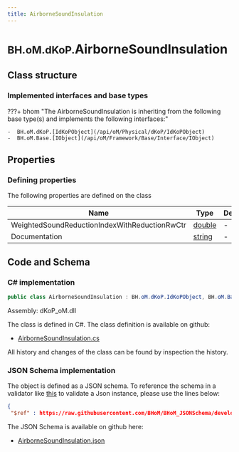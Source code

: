 ```yaml
---
title: AirborneSoundInsulation
---
```


# <small>BH.oM.dKoP.</small>**AirborneSoundInsulation**



## Class structure

### Implemented interfaces and base types

???+ bhom "The AirborneSoundInsulation is inheriting from the following base type(s) and implements the following interfaces:"

    -  BH.oM.dKoP.[IdKoPObject](/api/oM/Physical/dKoP/IdKoPObject)
    -  BH.oM.Base.[IObject](/api/oM/Framework/Base/Interface/IObject)


## Properties



### Defining properties

The following properties are defined on the class

| Name             | Type             | Description      | Quantity         |
|------------------|------------------|------------------|------------------|
| WeightedSoundReductionIndexWithReductionRwCtr | [double](https://learn.microsoft.com/en-us/dotnet/api/System.Double?view=netstandard-2.0) | - | - |
| Documentation | [string](https://learn.microsoft.com/en-us/dotnet/api/System.String?view=netstandard-2.0) | - | - |


## Code and Schema

### C# implementation

``` C# title="C#"
public class AirborneSoundInsulation : BH.oM.dKoP.IdKoPObject, BH.oM.Base.IObject
```

Assembly: dKoP_oM.dll

The class is defined in C#. The class definition is available on github:

- [AirborneSoundInsulation.cs](https://github.com/BHoM/dKoP_Toolkit/blob/develop/dKoP_oM/Perfomance\AirborneSoundInsulation.cs)

All history and changes of the class can be found by inspection the history.
### JSON Schema implementation

The object is defined as a JSON schema. To reference the schema in a validator like [this](https://www.jsonschemavalidator.net/) to validate a Json instance, please use the lines below:

``` json title="JSON Schema"
{
 "$ref" : https://raw.githubusercontent.com/BHoM/BHoM_JSONSchema/develop/dKoP_oM/AirborneSoundInsulation.json}
```

The JSON Schema is available on github here:

- [AirborneSoundInsulation.json](https://github.com/BHoM/BHoM_JSONSchema/blob/develop/dKoP_oM/AirborneSoundInsulation.json)
